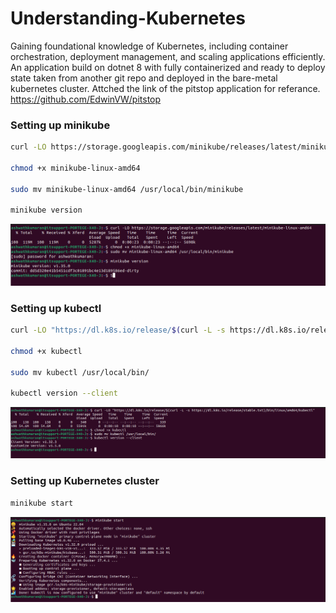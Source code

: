 # Understanding-Kubernetes
Gaining foundational knowledge of Kubernetes, including container orchestration, deployment management, and scaling applications efficiently.
An application build on dotnet 8 with fully containerized and ready to deploy state taken from another git repo and deployed in the bare-metal kubernetes cluster. Attched the link of the pitstop application for referance.
https://github.com/EdwinVW/pitstop

### Setting up minikube

```bash
curl -LO https://storage.googleapis.com/minikube/releases/latest/minikube-linux-amd64

chmod +x minikube-linux-amd64

sudo mv minikube-linux-amd64 /usr/local/bin/minikube

minikube version
```

![setup_minikube.png](assets/setup_minikube.png)

### Setting up kubectl

```bash
curl -LO "https://dl.k8s.io/release/$(curl -L -s https://dl.k8s.io/release/stable.txt)/bin/linux/amd64/kubectl"

chmod +x kubectl

sudo mv kubectl /usr/local/bin/

kubectl version --client
```

![setup_kubectl.png](assets/setup_kubectl.png)

### Setting up Kubernetes cluster

```bash
minikube start
```

![setup_cluster.png](assets/setup_cluster.png)

